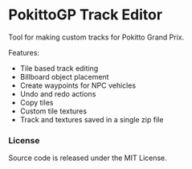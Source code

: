 # PokittoGP Track Editor
Tool for making custom tracks for Pokitto Grand Prix.

Features:

* Tile based track editing
* Billboard object placement
* Create waypoints for NPC vehicles
* Undo and redo actions
* Copy tiles
* Custom tile textures
* Track and textures saved in a single zip file

### License
Source code is released under the MIT License.
